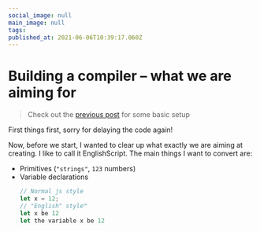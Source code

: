 ```yaml
---
social_image: null
main_image: null
tags: 
published_at: 2021-06-06T10:39:17.060Z
---
```


# Building a compiler – what we are aiming for

> Check out the [previous post](https://dev.to/siddharthshyniben/building-a-compiler-basic-setup-43de) for some basic setup

First things first, sorry for delaying the code again!

Now, before we start, I wanted to clear up what exactly we are aiming at creating. I like to call it EnglishScript. The main things I want to convert are:

- Primitives (`"strings"`, `123` numbers)
- Variable declarations
  ```js
  // Normal js style
  let x = 12;
  // "English" style™
  let x be 12
  let the variable x be 12
  ```